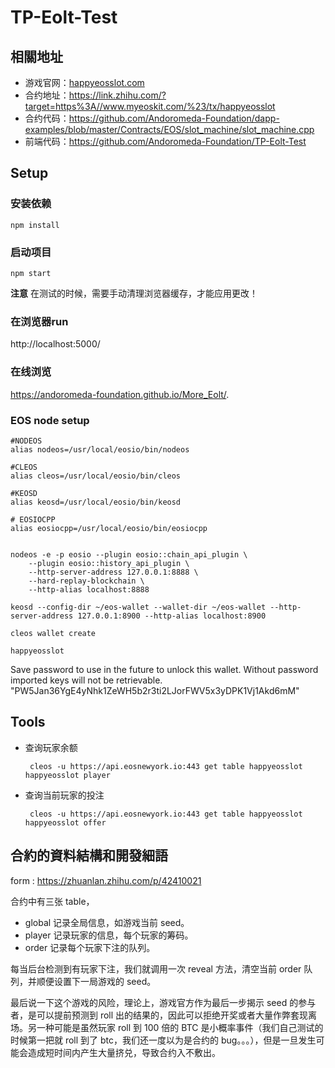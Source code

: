 # TP-Eolt-Test

## 相關地址

* 游戏官网：[happyeosslot.com](happyeosslot.com)
* 合约地址：https://link.zhihu.com/?target=https%3A//www.myeoskit.com/%23/tx/happyeosslot
* 合约代码：https://github.com/Andoromeda-Foundation/dapp-examples/blob/master/Contracts/EOS/slot_machine/slot_machine.cpp
* 前端代码：https://github.com/Andoromeda-Foundation/TP-Eolt-Test

## Setup

### 安装依赖
    npm install

### 启动项目
    npm start

**注意** 在测试的时候，需要手动清理浏览器缓存，才能应用更改！

### 在浏览器run
http://localhost:5000/

### 在线浏览
https://andoromeda-foundation.github.io/More_Eolt/.

### EOS node setup

    #NODEOS
    alias nodeos=/usr/local/eosio/bin/nodeos

    #CLEOS
    alias cleos=/usr/local/eosio/bin/cleos

    #KEOSD
    alias keosd=/usr/local/eosio/bin/keosd

    # EOSIOCPP
    alias eosiocpp=/usr/local/eosio/bin/eosiocpp


    nodeos -e -p eosio --plugin eosio::chain_api_plugin \
        --plugin eosio::history_api_plugin \
        --http-server-address 127.0.0.1:8888 \
        --hard-replay-blockchain \
        --http-alias localhost:8888

    keosd --config-dir ~/eos-wallet --wallet-dir ~/eos-wallet --http-server-address 127.0.0.1:8900 --http-alias localhost:8900

    cleos wallet create

    happyeosslot

Save password to use in the future to unlock this wallet.
Without password imported keys will not be retrievable.
 "PW5Jan36YgE4yNhk1ZeWH5b2r3ti2LJorFWV5x3yDPK1Vj1Akd6mM"
 
## Tools
* 查询玩家余额

       cleos -u https://api.eosnewyork.io:443 get table happyeosslot happyeosslot player
    
* 查询当前玩家的投注

       cleos -u https://api.eosnewyork.io:443 get table happyeosslot happyeosslot offer

## 合約的資料結構和開發細語
form : https://zhuanlan.zhihu.com/p/42410021

合约中有三张 table，

* global 记录全局信息，如游戏当前 seed。
* player 记录玩家的信息，每个玩家的筹码。
* order 记录每个玩家下注的队列。

每当后台检测到有玩家下注，我们就调用一次 reveal 方法，清空当前 order 队列，并顺便设置下一局游戏的 seed。

最后说一下这个游戏的风险，理论上，游戏官方作为最后一步揭示 seed 的参与者，是可以提前预测到 roll 出的结果的，因此可以拒绝开奖或者大量作弊套现离场。另一种可能是虽然玩家 roll 到 100 倍的 BTC 是小概率事件（我们自己测试的时候第一把就 roll 到了 btc，我们还一度以为是合约的 bug。。。），但是一旦发生可能会造成短时间内产生大量挤兑，导致合约入不敷出。

